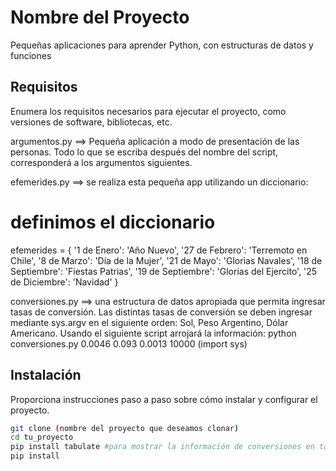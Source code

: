 # Nombre del Proyecto

Pequeñas aplicaciones para aprender Python, con estructuras de datos y funciones

## Requisitos

Enumera los requisitos necesarios para ejecutar el proyecto, como versiones de software, bibliotecas, etc.

argumentos.py ==> Pequeña aplicación a modo de presentación de las personas.
Todo lo que se escriba después del nombre del script, corresponderá a los
argumentos siguientes.

efemerides.py ==> se realiza esta pequeña app utilizando un diccionario:
# definimos el diccionario
efemerides = {
 '1 de Enero': 'Año Nuevo',
 '27 de Febrero': 'Terremoto en Chile',
 '8 de Marzo': 'Día de la Mujer',
 '21 de Mayo': 'Glorias Navales',
 '18 de Septiembre': 'Fiestas Patrias',
 '19 de Septiembre': 'Glorias del Ejercito',
 '25 de Diciembre': 'Navidad'
 }

conversiones.py ==> una estructura de datos apropiada que permita
ingresar tasas de conversión. Las distintas tasas de conversión se deben ingresar
mediante sys.argv en el siguiente orden: Sol, Peso Argentino, Dólar Americano.
Usando el siguiente script arrojará la información: python conversiones.py 0.0046 0.093 0.0013 10000 (import sys)


## Instalación

Proporciona instrucciones paso a paso sobre cómo instalar y configurar el proyecto. 

```bash
git clone (nombre del proyecto que deseamos clonar)
cd tu_proyecto
pip install tabulate #para mostrar la información de conversiones en tablas
pip install 